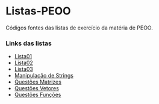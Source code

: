 # Listas-PEOO
Códigos fontes das listas de exercício da matéria de PEOO. 

<h3> Links das listas </h3>
<ul>
  <a href= https://github.com/Kk3tillen/Listas-PEOO/tree/master/src/main/java/com/mycompany/listas/peoo/Lista01 target="_blank"><li> Lista01 </li></a> </li>
  <a href= https://github.com/Kk3tillen/Listas-PEOO/tree/master/src/main/java/com/mycompany/listas/peoo/Lista02 target="_blank"><li> Lista02 </li></a> </li>
  <a href= https://github.com/Kk3tillen/Listas-PEOO/tree/master/src/main/java/com/mycompany/listas/peoo/Lista03 target="_blank"><li> Lista03 </li></a> </li>
  <a href= https://github.com/Kk3tillen/Listas-PEOO/tree/master/src/main/java/com/mycompany/listas/peoo/ManipulacaoString target="_blank"><li> Manipulação de Strings </li></a> </li>
  <a href= https://github.com/Kk3tillen/Listas-PEOO/tree/master/src/main/java/com/mycompany/listas/peoo/QuestaoMatrizes target="_blank"><li> Questões Matrizes </li></a> </li>
  <a href= https://github.com/Kk3tillen/Listas-PEOO/tree/master/src/main/java/com/mycompany/listas/peoo/QuestoesVetores target="_blank"><li> Questões Vetores </li></a> </li>
  <a href= https://github.com/Kk3tillen/Listas-PEOO/tree/master/src/main/java/com/mycompany/questoesfuncoes target="_blank"><li> Questões Funções </li></a> </li>
</ul>
